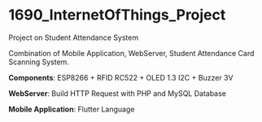 # 1690_InternetOfThings_Project
Project on Student Attendance System 

Combination of Mobile Application, WebServer, Student Attendance Card Scanning System.

**Components**: ESP8266 + RFID RC522 + OLED 1.3 I2C + Buzzer 3V

**WebServer**: Build HTTP Request with PHP and MySQL Database

**Mobile Application**: Flutter Language
